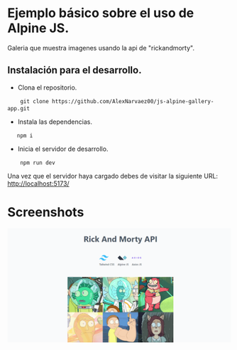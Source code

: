 # Ejemplo básico sobre el uso de Alpine JS.

Galeria que muestra imagenes usando la api de "rickandmorty".

## Instalación para el desarrollo.

* Clona el repositorio.
```
    git clone https://github.com/AlexNarvaez00/js-alpine-gallery-app.git 
```

* Instala las dependencias.
```
   npm i 
```
* Inicia el servidor de desarrollo.
```
    npm run dev 
```
Una vez que el servidor haya cargado debes de visitar la siguiente URL: [http://localhost:5173/](http://localhost:5173/)

# Screenshots
![](/resource/1.png)
